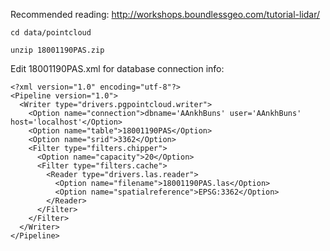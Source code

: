 Recommended reading: http://workshops.boundlessgeo.com/tutorial-lidar/

```
cd data/pointcloud
```

```
unzip 18001190PAS.zip
```

Edit 18001190PAS.xml for database connection info:

```
<?xml version="1.0" encoding="utf-8"?>
<Pipeline version="1.0">
  <Writer type="drivers.pgpointcloud.writer">
    <Option name="connection">dbname='AAnkhBuns' user='AAnkhBuns' host='localhost'</Option>
    <Option name="table">18001190PAS</Option>
    <Option name="srid">3362</Option>
    <Filter type="filters.chipper">
      <Option name="capacity">20</Option>
      <Filter type="filters.cache">
        <Reader type="drivers.las.reader">
          <Option name="filename">18001190PAS.las</Option>
          <Option name="spatialreference">EPSG:3362</Option>
        </Reader>
      </Filter>
    </Filter>
  </Writer>
</Pipeline>
```

